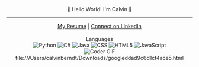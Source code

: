<div align="center">  👋 Hello World! I'm Calvin 👋 </div>
<hr>

<div align="center">
  <a href="https://drive.google.com/file/d/17P5oSK63Z5Nxuq0XlzkAdwRAGZo0VQ3j/view?usp=sharing"> My Resume</a> | 
  <a href="https://www.linkedin.com/in/calvin-berndt">Connect on LinkedIn</a>
</div>
<br>
<div align="center"> Languages </div>

<div align="center">
  
  <img src="https://img.shields.io/badge/python-3670A0?style=for-the-badge&logo=python&logoColor=ffdd54" alt="Python"/>
  <img src="https://img.shields.io/badge/c%23-%23239120.svg?style=for-the-badge&logo=c-sharp&logoColor=white" alt="C#"/>
  <img src="https://img.shields.io/badge/java-%23ED8B00.svg?style=for-the-badge&logo=oracle&logoColor=white" alt="Java"/>
  <img src="https://img.shields.io/badge/css3-%231572B6.svg?style=for-the-badge&logo=css3&logoColor=white" alt="CSS"/>
  <img src="https://img.shields.io/badge/html5-%23E34F26.svg?style=for-the-badge&logo=html5&logoColor=white" alt="HTML5"/>
  <img src="https://img.shields.io/badge/javascript-F7DF1E?style=for-the-badge&logo=javascript&logoColor=black" alt="JavaScript"/>
  
</div>

<div align="center">
  <img src="https://cdn.dribbble.com/users/730703/screenshots/6581243/avento.gif" alt="Coder GIF"/>
  file:///Users/calvinberndt/Downloads/googleddad9c6d1cf4ace5.html
</div>


<!--
**calvinberndt/calvinberndt** is a ✨ _special_ ✨ repository because its `README.md` (this file) appears on your GitHub profile.

-->
